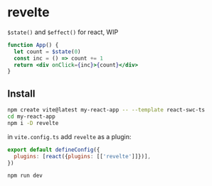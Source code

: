 # revelte

`$state()` and `$effect()` for react, WIP

```jsx
function App() {
  let count = $state(0)
  const inc = () => count += 1
  return <div onClick={inc}>{count}</div>
}
```

## Install

```sh
npm create vite@latest my-react-app -- --template react-swc-ts
cd my-react-app
npm i -D revelte
```

in `vite.config.ts` add `revelte` as a plugin:

```js
export default defineConfig({
  plugins: [react({plugins: [['revelte']]})],
})
```

```sh
npm run dev
```